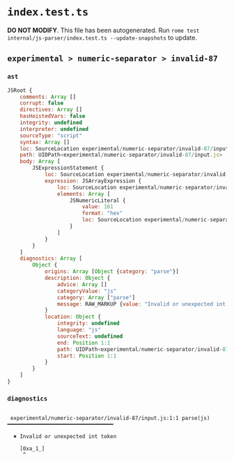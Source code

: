 # `index.test.ts`

**DO NOT MODIFY**. This file has been autogenerated. Run `rome test internal/js-parser/index.test.ts --update-snapshots` to update.

## `experimental > numeric-separator > invalid-87`

### `ast`

```javascript
JSRoot {
	comments: Array []
	corrupt: false
	directives: Array []
	hasHoistedVars: false
	integrity: undefined
	interpreter: undefined
	sourceType: "script"
	syntax: Array []
	loc: SourceLocation experimental/numeric-separator/invalid-87/input.js 1:0-2:0
	path: UIDPath<experimental/numeric-separator/invalid-87/input.js>
	body: Array [
		JSExpressionStatement {
			loc: SourceLocation experimental/numeric-separator/invalid-87/input.js 1:0-1:8
			expression: JSArrayExpression {
				loc: SourceLocation experimental/numeric-separator/invalid-87/input.js 1:0-1:8
				elements: Array [
					JSNumericLiteral {
						value: 161
						format: "hex"
						loc: SourceLocation experimental/numeric-separator/invalid-87/input.js 1:1-1:7
					}
				]
			}
		}
	]
	diagnostics: Array [
		Object {
			origins: Array [Object {category: "parse"}]
			description: Object {
				advice: Array []
				categoryValue: "js"
				category: Array ["parse"]
				message: RAW_MARKUP {value: "Invalid or unexpected int token"}
			}
			location: Object {
				integrity: undefined
				language: "js"
				sourceText: undefined
				end: Position 1:1
				path: UIDPath<experimental/numeric-separator/invalid-87/input.js>
				start: Position 1:1
			}
		}
	]
}
```

### `diagnostics`

```

 experimental/numeric-separator/invalid-87/input.js:1:1 parse(js) ━━━━━━━━━━━━━━━━━━━━━━━━━━━━━━━━━━

  ✖ Invalid or unexpected int token

    [0xa_1_]
     ^


```
